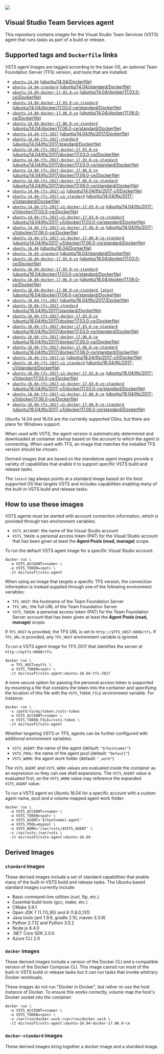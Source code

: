 ![](https://github.com/microsoft/vsts-agent-docker/raw/master/images/vsts.png)

## Visual Studio Team Services agent
This repository contains images for the Visual Studio Team Services (VSTS) agent that runs tasks as part of a build or release.

## Supported tags and `Dockerfile` links
VSTS agent images are tagged according to the base OS, an optional Team Foundation Server (TFS) version, and tools that are installed:

- [`ubuntu-14.04`](https://github.com/microsoft/vsts-agent-docker/blob/351b8767fb1e95d7907c649e74e07ed84f797d38/ubuntu/14.04/Dockerfile) [(ubuntu/14.04/Dockerfile)](https://github.com/microsoft/vsts-agent-docker/blob/351b8767fb1e95d7907c649e74e07ed84f797d38/ubuntu/14.04/Dockerfile)
- [`ubuntu-14.04-standard`](https://github.com/microsoft/vsts-agent-docker/blob/351b8767fb1e95d7907c649e74e07ed84f797d38/ubuntu/14.04/standard/Dockerfile) [(ubuntu/14.04/standard/Dockerfile)](https://github.com/microsoft/vsts-agent-docker/blob/351b8767fb1e95d7907c649e74e07ed84f797d38/ubuntu/14.04/standard/Dockerfile)
- [`ubuntu-14.04-docker-17.03.0-ce`](https://github.com/microsoft/vsts-agent-docker/blob/351b8767fb1e95d7907c649e74e07ed84f797d38/ubuntu/14.04/docker/17.03.0-ce/Dockerfile) [(ubuntu/14.04/docker/17.03.0-ce/Dockerfile)](https://github.com/microsoft/vsts-agent-docker/blob/351b8767fb1e95d7907c649e74e07ed84f797d38/ubuntu/14.04/docker/17.03.0-ce/Dockerfile)
- [`ubuntu-14.04-docker-17.03.0-ce-standard`](https://github.com/microsoft/vsts-agent-docker/blob/351b8767fb1e95d7907c649e74e07ed84f797d38/ubuntu/14.04/docker/17.03.0-ce/standard/Dockerfile) [(ubuntu/14.04/docker/17.03.0-ce/standard/Dockerfile)](https://github.com/microsoft/vsts-agent-docker/blob/351b8767fb1e95d7907c649e74e07ed84f797d38/ubuntu/14.04/docker/17.03.0-ce/standard/Dockerfile)
- [`ubuntu-14.04-docker-17.06.0-ce`](https://github.com/microsoft/vsts-agent-docker/blob/351b8767fb1e95d7907c649e74e07ed84f797d38/ubuntu/14.04/docker/17.06.0-ce/Dockerfile) [(ubuntu/14.04/docker/17.06.0-ce/Dockerfile)](https://github.com/microsoft/vsts-agent-docker/blob/351b8767fb1e95d7907c649e74e07ed84f797d38/ubuntu/14.04/docker/17.06.0-ce/Dockerfile)
- [`ubuntu-14.04-docker-17.06.0-ce-standard`](https://github.com/microsoft/vsts-agent-docker/blob/351b8767fb1e95d7907c649e74e07ed84f797d38/ubuntu/14.04/docker/17.06.0-ce/standard/Dockerfile) [(ubuntu/14.04/docker/17.06.0-ce/standard/Dockerfile)](https://github.com/microsoft/vsts-agent-docker/blob/351b8767fb1e95d7907c649e74e07ed84f797d38/ubuntu/14.04/docker/17.06.0-ce/standard/Dockerfile)
- [`ubuntu-14.04-tfs-2017`](https://github.com/microsoft/vsts-agent-docker/blob/351b8767fb1e95d7907c649e74e07ed84f797d38/ubuntu/14.04/tfs/2017/Dockerfile) [(ubuntu/14.04/tfs/2017/Dockerfile)](https://github.com/microsoft/vsts-agent-docker/blob/351b8767fb1e95d7907c649e74e07ed84f797d38/ubuntu/14.04/tfs/2017/Dockerfile)
- [`ubuntu-14.04-tfs-2017-standard`](https://github.com/microsoft/vsts-agent-docker/blob/351b8767fb1e95d7907c649e74e07ed84f797d38/ubuntu/14.04/tfs/2017/standard/Dockerfile) [(ubuntu/14.04/tfs/2017/standard/Dockerfile)](https://github.com/microsoft/vsts-agent-docker/blob/351b8767fb1e95d7907c649e74e07ed84f797d38/ubuntu/14.04/tfs/2017/standard/Dockerfile)
- [`ubuntu-14.04-tfs-2017-docker-17.03.0-ce`](https://github.com/microsoft/vsts-agent-docker/blob/351b8767fb1e95d7907c649e74e07ed84f797d38/ubuntu/14.04/tfs/2017/docker/17.03.0-ce/Dockerfile) [(ubuntu/14.04/tfs/2017/docker/17.03.0-ce/Dockerfile)](https://github.com/microsoft/vsts-agent-docker/blob/351b8767fb1e95d7907c649e74e07ed84f797d38/ubuntu/14.04/tfs/2017/docker/17.03.0-ce/Dockerfile)
- [`ubuntu-14.04-tfs-2017-docker-17.03.0-ce-standard`](https://github.com/microsoft/vsts-agent-docker/blob/351b8767fb1e95d7907c649e74e07ed84f797d38/ubuntu/14.04/tfs/2017/docker/17.03.0-ce/standard/Dockerfile) [(ubuntu/14.04/tfs/2017/docker/17.03.0-ce/standard/Dockerfile)](https://github.com/microsoft/vsts-agent-docker/blob/351b8767fb1e95d7907c649e74e07ed84f797d38/ubuntu/14.04/tfs/2017/docker/17.03.0-ce/standard/Dockerfile)
- [`ubuntu-14.04-tfs-2017-docker-17.06.0-ce`](https://github.com/microsoft/vsts-agent-docker/blob/351b8767fb1e95d7907c649e74e07ed84f797d38/ubuntu/14.04/tfs/2017/docker/17.06.0-ce/Dockerfile) [(ubuntu/14.04/tfs/2017/docker/17.06.0-ce/Dockerfile)](https://github.com/microsoft/vsts-agent-docker/blob/351b8767fb1e95d7907c649e74e07ed84f797d38/ubuntu/14.04/tfs/2017/docker/17.06.0-ce/Dockerfile)
- [`ubuntu-14.04-tfs-2017-docker-17.06.0-ce-standard`](https://github.com/microsoft/vsts-agent-docker/blob/351b8767fb1e95d7907c649e74e07ed84f797d38/ubuntu/14.04/tfs/2017/docker/17.06.0-ce/standard/Dockerfile) [(ubuntu/14.04/tfs/2017/docker/17.06.0-ce/standard/Dockerfile)](https://github.com/microsoft/vsts-agent-docker/blob/351b8767fb1e95d7907c649e74e07ed84f797d38/ubuntu/14.04/tfs/2017/docker/17.06.0-ce/standard/Dockerfile)
- [`ubuntu-14.04-tfs-2017-u1`](https://github.com/microsoft/vsts-agent-docker/blob/351b8767fb1e95d7907c649e74e07ed84f797d38/ubuntu/14.04/tfs/2017-u1/Dockerfile) [(ubuntu/14.04/tfs/2017-u1/Dockerfile)](https://github.com/microsoft/vsts-agent-docker/blob/351b8767fb1e95d7907c649e74e07ed84f797d38/ubuntu/14.04/tfs/2017-u1/Dockerfile)
- [`ubuntu-14.04-tfs-2017-u1-standard`](https://github.com/microsoft/vsts-agent-docker/blob/351b8767fb1e95d7907c649e74e07ed84f797d38/ubuntu/14.04/tfs/2017-u1/standard/Dockerfile) [(ubuntu/14.04/tfs/2017-u1/standard/Dockerfile)](https://github.com/microsoft/vsts-agent-docker/blob/351b8767fb1e95d7907c649e74e07ed84f797d38/ubuntu/14.04/tfs/2017-u1/standard/Dockerfile)
- [`ubuntu-14.04-tfs-2017-u1-docker-17.03.0-ce`](https://github.com/microsoft/vsts-agent-docker/blob/351b8767fb1e95d7907c649e74e07ed84f797d38/ubuntu/14.04/tfs/2017-u1/docker/17.03.0-ce/Dockerfile) [(ubuntu/14.04/tfs/2017-u1/docker/17.03.0-ce/Dockerfile)](https://github.com/microsoft/vsts-agent-docker/blob/351b8767fb1e95d7907c649e74e07ed84f797d38/ubuntu/14.04/tfs/2017-u1/docker/17.03.0-ce/Dockerfile)
- [`ubuntu-14.04-tfs-2017-u1-docker-17.03.0-ce-standard`](https://github.com/microsoft/vsts-agent-docker/blob/351b8767fb1e95d7907c649e74e07ed84f797d38/ubuntu/14.04/tfs/2017-u1/docker/17.03.0-ce/standard/Dockerfile) [(ubuntu/14.04/tfs/2017-u1/docker/17.03.0-ce/standard/Dockerfile)](https://github.com/microsoft/vsts-agent-docker/blob/351b8767fb1e95d7907c649e74e07ed84f797d38/ubuntu/14.04/tfs/2017-u1/docker/17.03.0-ce/standard/Dockerfile)
- [`ubuntu-14.04-tfs-2017-u1-docker-17.06.0-ce`](https://github.com/microsoft/vsts-agent-docker/blob/351b8767fb1e95d7907c649e74e07ed84f797d38/ubuntu/14.04/tfs/2017-u1/docker/17.06.0-ce/Dockerfile) [(ubuntu/14.04/tfs/2017-u1/docker/17.06.0-ce/Dockerfile)](https://github.com/microsoft/vsts-agent-docker/blob/351b8767fb1e95d7907c649e74e07ed84f797d38/ubuntu/14.04/tfs/2017-u1/docker/17.06.0-ce/Dockerfile)
- [`ubuntu-14.04-tfs-2017-u1-docker-17.06.0-ce-standard`](https://github.com/microsoft/vsts-agent-docker/blob/351b8767fb1e95d7907c649e74e07ed84f797d38/ubuntu/14.04/tfs/2017-u1/docker/17.06.0-ce/standard/Dockerfile) [(ubuntu/14.04/tfs/2017-u1/docker/17.06.0-ce/standard/Dockerfile)](https://github.com/microsoft/vsts-agent-docker/blob/351b8767fb1e95d7907c649e74e07ed84f797d38/ubuntu/14.04/tfs/2017-u1/docker/17.06.0-ce/standard/Dockerfile)
- [`ubuntu-16.04`](https://github.com/microsoft/vsts-agent-docker/blob/351b8767fb1e95d7907c649e74e07ed84f797d38/ubuntu/16.04/Dockerfile) [(ubuntu/16.04/Dockerfile)](https://github.com/microsoft/vsts-agent-docker/blob/351b8767fb1e95d7907c649e74e07ed84f797d38/ubuntu/16.04/Dockerfile)
- [`ubuntu-16.04-standard`](https://github.com/microsoft/vsts-agent-docker/blob/351b8767fb1e95d7907c649e74e07ed84f797d38/ubuntu/16.04/standard/Dockerfile) [(ubuntu/16.04/standard/Dockerfile)](https://github.com/microsoft/vsts-agent-docker/blob/351b8767fb1e95d7907c649e74e07ed84f797d38/ubuntu/16.04/standard/Dockerfile)
- [`ubuntu-16.04-docker-17.03.0-ce`](https://github.com/microsoft/vsts-agent-docker/blob/351b8767fb1e95d7907c649e74e07ed84f797d38/ubuntu/16.04/docker/17.03.0-ce/Dockerfile) [(ubuntu/16.04/docker/17.03.0-ce/Dockerfile)](https://github.com/microsoft/vsts-agent-docker/blob/351b8767fb1e95d7907c649e74e07ed84f797d38/ubuntu/16.04/docker/17.03.0-ce/Dockerfile)
- [`ubuntu-16.04-docker-17.03.0-ce-standard`](https://github.com/microsoft/vsts-agent-docker/blob/351b8767fb1e95d7907c649e74e07ed84f797d38/ubuntu/16.04/docker/17.03.0-ce/standard/Dockerfile) [(ubuntu/16.04/docker/17.03.0-ce/standard/Dockerfile)](https://github.com/microsoft/vsts-agent-docker/blob/351b8767fb1e95d7907c649e74e07ed84f797d38/ubuntu/16.04/docker/17.03.0-ce/standard/Dockerfile)
- [`ubuntu-16.04-docker-17.06.0-ce`](https://github.com/microsoft/vsts-agent-docker/blob/351b8767fb1e95d7907c649e74e07ed84f797d38/ubuntu/16.04/docker/17.06.0-ce/Dockerfile) [(ubuntu/16.04/docker/17.06.0-ce/Dockerfile)](https://github.com/microsoft/vsts-agent-docker/blob/351b8767fb1e95d7907c649e74e07ed84f797d38/ubuntu/16.04/docker/17.06.0-ce/Dockerfile)
- [`ubuntu-16.04-docker-17.06.0-ce-standard`](https://github.com/microsoft/vsts-agent-docker/blob/351b8767fb1e95d7907c649e74e07ed84f797d38/ubuntu/16.04/docker/17.06.0-ce/standard/Dockerfile), [`latest`](https://github.com/microsoft/vsts-agent-docker/blob/351b8767fb1e95d7907c649e74e07ed84f797d38/ubuntu/16.04/docker/17.06.0-ce/standard/Dockerfile) [(ubuntu/16.04/docker/17.06.0-ce/standard/Dockerfile)](https://github.com/microsoft/vsts-agent-docker/blob/351b8767fb1e95d7907c649e74e07ed84f797d38/ubuntu/16.04/docker/17.06.0-ce/standard/Dockerfile)
- [`ubuntu-16.04-tfs-2017`](https://github.com/microsoft/vsts-agent-docker/blob/351b8767fb1e95d7907c649e74e07ed84f797d38/ubuntu/16.04/tfs/2017/Dockerfile) [(ubuntu/16.04/tfs/2017/Dockerfile)](https://github.com/microsoft/vsts-agent-docker/blob/351b8767fb1e95d7907c649e74e07ed84f797d38/ubuntu/16.04/tfs/2017/Dockerfile)
- [`ubuntu-16.04-tfs-2017-standard`](https://github.com/microsoft/vsts-agent-docker/blob/351b8767fb1e95d7907c649e74e07ed84f797d38/ubuntu/16.04/tfs/2017/standard/Dockerfile) [(ubuntu/16.04/tfs/2017/standard/Dockerfile)](https://github.com/microsoft/vsts-agent-docker/blob/351b8767fb1e95d7907c649e74e07ed84f797d38/ubuntu/16.04/tfs/2017/standard/Dockerfile)
- [`ubuntu-16.04-tfs-2017-docker-17.03.0-ce`](https://github.com/microsoft/vsts-agent-docker/blob/351b8767fb1e95d7907c649e74e07ed84f797d38/ubuntu/16.04/tfs/2017/docker/17.03.0-ce/Dockerfile) [(ubuntu/16.04/tfs/2017/docker/17.03.0-ce/Dockerfile)](https://github.com/microsoft/vsts-agent-docker/blob/351b8767fb1e95d7907c649e74e07ed84f797d38/ubuntu/16.04/tfs/2017/docker/17.03.0-ce/Dockerfile)
- [`ubuntu-16.04-tfs-2017-docker-17.03.0-ce-standard`](https://github.com/microsoft/vsts-agent-docker/blob/351b8767fb1e95d7907c649e74e07ed84f797d38/ubuntu/16.04/tfs/2017/docker/17.03.0-ce/standard/Dockerfile) [(ubuntu/16.04/tfs/2017/docker/17.03.0-ce/standard/Dockerfile)](https://github.com/microsoft/vsts-agent-docker/blob/351b8767fb1e95d7907c649e74e07ed84f797d38/ubuntu/16.04/tfs/2017/docker/17.03.0-ce/standard/Dockerfile)
- [`ubuntu-16.04-tfs-2017-docker-17.06.0-ce`](https://github.com/microsoft/vsts-agent-docker/blob/351b8767fb1e95d7907c649e74e07ed84f797d38/ubuntu/16.04/tfs/2017/docker/17.06.0-ce/Dockerfile) [(ubuntu/16.04/tfs/2017/docker/17.06.0-ce/Dockerfile)](https://github.com/microsoft/vsts-agent-docker/blob/351b8767fb1e95d7907c649e74e07ed84f797d38/ubuntu/16.04/tfs/2017/docker/17.06.0-ce/Dockerfile)
- [`ubuntu-16.04-tfs-2017-docker-17.06.0-ce-standard`](https://github.com/microsoft/vsts-agent-docker/blob/351b8767fb1e95d7907c649e74e07ed84f797d38/ubuntu/16.04/tfs/2017/docker/17.06.0-ce/standard/Dockerfile) [(ubuntu/16.04/tfs/2017/docker/17.06.0-ce/standard/Dockerfile)](https://github.com/microsoft/vsts-agent-docker/blob/351b8767fb1e95d7907c649e74e07ed84f797d38/ubuntu/16.04/tfs/2017/docker/17.06.0-ce/standard/Dockerfile)
- [`ubuntu-16.04-tfs-2017-u1`](https://github.com/microsoft/vsts-agent-docker/blob/351b8767fb1e95d7907c649e74e07ed84f797d38/ubuntu/16.04/tfs/2017-u1/Dockerfile) [(ubuntu/16.04/tfs/2017-u1/Dockerfile)](https://github.com/microsoft/vsts-agent-docker/blob/351b8767fb1e95d7907c649e74e07ed84f797d38/ubuntu/16.04/tfs/2017-u1/Dockerfile)
- [`ubuntu-16.04-tfs-2017-u1-standard`](https://github.com/microsoft/vsts-agent-docker/blob/351b8767fb1e95d7907c649e74e07ed84f797d38/ubuntu/16.04/tfs/2017-u1/standard/Dockerfile) [(ubuntu/16.04/tfs/2017-u1/standard/Dockerfile)](https://github.com/microsoft/vsts-agent-docker/blob/351b8767fb1e95d7907c649e74e07ed84f797d38/ubuntu/16.04/tfs/2017-u1/standard/Dockerfile)
- [`ubuntu-16.04-tfs-2017-u1-docker-17.03.0-ce`](https://github.com/microsoft/vsts-agent-docker/blob/351b8767fb1e95d7907c649e74e07ed84f797d38/ubuntu/16.04/tfs/2017-u1/docker/17.03.0-ce/Dockerfile) [(ubuntu/16.04/tfs/2017-u1/docker/17.03.0-ce/Dockerfile)](https://github.com/microsoft/vsts-agent-docker/blob/351b8767fb1e95d7907c649e74e07ed84f797d38/ubuntu/16.04/tfs/2017-u1/docker/17.03.0-ce/Dockerfile)
- [`ubuntu-16.04-tfs-2017-u1-docker-17.03.0-ce-standard`](https://github.com/microsoft/vsts-agent-docker/blob/351b8767fb1e95d7907c649e74e07ed84f797d38/ubuntu/16.04/tfs/2017-u1/docker/17.03.0-ce/standard/Dockerfile) [(ubuntu/16.04/tfs/2017-u1/docker/17.03.0-ce/standard/Dockerfile)](https://github.com/microsoft/vsts-agent-docker/blob/351b8767fb1e95d7907c649e74e07ed84f797d38/ubuntu/16.04/tfs/2017-u1/docker/17.03.0-ce/standard/Dockerfile)
- [`ubuntu-16.04-tfs-2017-u1-docker-17.06.0-ce`](https://github.com/microsoft/vsts-agent-docker/blob/351b8767fb1e95d7907c649e74e07ed84f797d38/ubuntu/16.04/tfs/2017-u1/docker/17.06.0-ce/Dockerfile) [(ubuntu/16.04/tfs/2017-u1/docker/17.06.0-ce/Dockerfile)](https://github.com/microsoft/vsts-agent-docker/blob/351b8767fb1e95d7907c649e74e07ed84f797d38/ubuntu/16.04/tfs/2017-u1/docker/17.06.0-ce/Dockerfile)
- [`ubuntu-16.04-tfs-2017-u1-docker-17.06.0-ce-standard`](https://github.com/microsoft/vsts-agent-docker/blob/351b8767fb1e95d7907c649e74e07ed84f797d38/ubuntu/16.04/tfs/2017-u1/docker/17.06.0-ce/standard/Dockerfile) [(ubuntu/16.04/tfs/2017-u1/docker/17.06.0-ce/standard/Dockerfile)](https://github.com/microsoft/vsts-agent-docker/blob/351b8767fb1e95d7907c649e74e07ed84f797d38/ubuntu/16.04/tfs/2017-u1/docker/17.06.0-ce/standard/Dockerfile)

Ubuntu 14.04 and 16.04 are the currently supported OSes, but there are plans for Windows support.

When used with VSTS, the agent version is automatically determined and downloaded at container startup based on the account to which the agent is connecting. When used with TFS, an image that matches the installed TFS version should be chosen.

Derived images that are based on the standalone agent images provide a variety of capabilities that enable it to support specific VSTS build and release tasks.

The `latest` tag always points at a standard image based on the best supported OS that targets VSTS and includes capabilities enabling many of the built-in VSTS build and release tasks.

## How to use these images
VSTS agents must be started with account connection information, which is provided through two environment variables:

- `VSTS_ACCOUNT`: the name of the Visual Studio account
- `VSTS_TOKEN`: a personal access token (PAT) for the Visual Studio account that has been given at least the **Agent Pools (read, manage)** scope.

To run the default VSTS agent image for a specific Visual Studio account:

```
docker run \
  -e VSTS_ACCOUNT=<name> \
  -e VSTS_TOKEN=<pat> \
  -it microsoft/vsts-agent
```

When using an image that targets a specific TFS version, the connection information is instead supplied through one of the following environment variables:

- `TFS_HOST`: the hostname of the Team Foundation Server
- `TFS_URL`: the full URL of the Team Foundation Server
- `VSTS_TOKEN`: a personal access token (PAT) for the Team Foundation Server account that has been given at least the **Agent Pools (read, manage)** scope.

If `TFS_HOST` is provided, the TFS URL is set to `http://$TFS_HOST:8080/tfs`. If `TFS_URL` is provided, any `TFS_HOST` environment variable is ignored.

To run a VSTS agent image for TFS 2017 that identifies the server at `http://mytfs:8080/tfs`:

```
docker run \
  -e TFS_HOST=mytfs \
  -e VSTS_TOKEN=<pat> \
  -it microsoft/vsts-agent:ubuntu-16.04-tfs-2017
```

A more secure option for passing the personal access token is supported by mounting a file that contains the token into the container and specifying the location of this file with the `VSTS_TOKEN_FILE` environment variable. For instance:

```
docker run \
  -v /path/to/my/token:/vsts-token
  -e VSTS_ACCOUNT=<name> \
  -e VSTS_TOKEN_FILE=/vsts-token \
  -it microsoft/vsts-agent
```

Whether targeting VSTS or TFS, agents can be further configured with additional environment variables:

- `VSTS_AGENT`: the name of the agent (default: `"$(hostname)"`)
- `VSTS_POOL`: the name of the agent pool (default: `"Default"`)
- `VSTS_WORK`: the agent work folder (default: `"_work"`)

The `VSTS_AGENT` and `VSTS_WORK` values are evaluated inside the container as an expression so they can use shell expansions. The `VSTS_AGENT` value is evaluated first, so the `VSTS_WORK` value may reference the expanded `VSTS_AGENT` value.

To run a VSTS agent on Ubuntu 16.04 for a specific account with a custom agent name, pool and a volume mapped agent work folder:

```
docker run \
  -e VSTS_ACCOUNT=<name> \
  -e VSTS_TOKEN=<pat> \
  -e VSTS_AGENT='$(hostname)-agent'
  -e VSTS_POOL=mypool \
  -e VSTS_WORK='/var/vsts/$VSTS_AGENT' \
  -v /var/vsts:/var/vsts \
  -it microsoft/vsts-agent:ubuntu-16.04
```

## Derived Images

### `standard` images
These derived images include a set of standard capabilities that enable many of the built-in VSTS build and release tasks. The Ubuntu-based standard images currently include:

- Basic command-line utilities (curl, ftp, etc.)
- Essential build tools (gcc, make, etc.)
- CMake 3.9.1
- Open JDK 7 (1.7.0_95) and 8 (1.8.0_131)
- Java tools (ant 1.9.6, gradle 2.10, maven 3.3.9)
- Python 2.7.12 and Python 3.5.2
- Node.js 8.4.0
- .NET Core SDK 2.0.0
- Azure CLI 2.0

### `docker` images
These derived images include a version of the Docker CLI and a compatible version of the Docker Compose CLI. This image cannot run most of the built-in VSTS build or release tasks but it can run tasks that invoke arbitrary Docker workloads.

These images do not run "Docker in Docker", but rather re-use the host instance of Docker. To ensure this works correctly, volume map the host's Docker socket into the container:

```
docker run \
  -e VSTS_ACCOUNT=<name> \
  -e VSTS_TOKEN=<pat> \
  -v /var/run/docker.sock:/var/run/docker.sock \
  -it microsoft/vsts-agent:ubuntu-16.04-docker-17.06.0-ce
```

### `docker-standard` images
These derived images bring together a docker image and a standard image.
